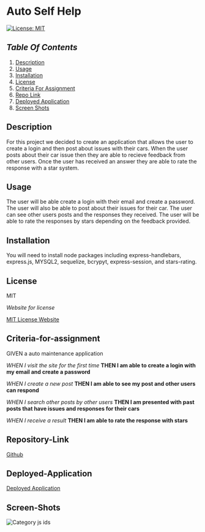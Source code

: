 
# Auto Self Help


[![License: MIT](https://img.shields.io/badge/License-MIT-yellow.svg)](https://opensource.org/licenses/MIT)

## _Table Of Contents_

1. [Description](#description)
2. [Usage](#usage)
3. [Installation](#installation)
4. [License](#license)
5. [Criteria For Assignment](#criteria-for-assignment)
6. [Repo Link](#repository-link)
7. [Deployed Application](#deployed-application)
8. [Screen Shots](#screen-shots)

## Description

For this project we decided to create an application that allows the user to create a login and then post about issues with their cars. When the user posts about their car issue then they are able to recieve feedback from other users. Once the user has received an answer they are able to rate the response with a star system.

## Usage

The user will be able create a login with their email and create a password. The user will also be able to post about their issues for their car. The user can see other users posts and the responses they received. The user will be able to rate the responses by stars depending on the feedback provided.

## Installation

You will need to install node packages including express-handlebars, express.js, MYSQL2, sequelize, bcrypyt, express-session, and stars-rating.

## License

MIT

_Website for license_

[MIT License Website](https://mit-license.org/)

## Criteria-for-assignment

GIVEN a auto maintenance application

*WHEN I visit the site for the first time*
**THEN I am able to create a login with my email and create a password**

*WHEN I create a new post*
**THEN I am able to see my post and other users can respond**

*WHEN I search other posts by other users*
**THEN I am presented with past posts that have issues and responses for their cars**

*WHEN I receive a result*
**THEN I am able to rate the response with stars**

## Repository-Link

[Github](https://github.com/PintoDrop/autoselfhelp)

## Deployed-Application

[Deployed Application]()

## Screen-Shots

![Category js ids]()



<!-- why do we have a fork?
pulling main isn't same for everyone off github
how do we link to homepage to make our html code appear?
 -->